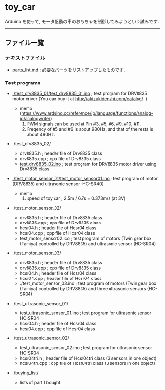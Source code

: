 # toy_car
Arduino を使って, モータ駆動の車のおもちゃを制御してみようという試みです.

***

## ファイル一覧
### テキストファイル
- [parts_list.md](./parts_list.md) ; 必要なパーツをリストアップしたものです.

### Test programs
- [./test_drv8835_01/test_drv8835_01.ino](./test_drv8835_01/test_drv8835.ino) ; test program for DRV8835 motor driver (You can buy it at http://akizukidenshi.com/catalog/ .)
  - memo (https://www.arduino.cc/reference/jp/language/functions/analog-io/analogwrite/)
    1. PWM signals can be used at Pin #3, #5, #6, #9, #10, #11.
    2. Freqency of #5 and #6 is about 980Hz, and that of the rests is about 490Hz.


- ./test_drv8835_02/
  - drv8835.h ; header file of Drv8835 class
  - drv8835.cpp ; cpp file of Drv8835 class
  - [test_drv8835_02.ino](./test_drv8835_02/test_drv8835_02.ino) ; test program for DRV8835 motor driver using Drv8835 class

- [./test_motor_sensor_01/test_motor_sensor01.ino](./test_motor_sensor_01/test_motor_sensor01.ino) ; test program of motor (DRV8835) and ultrasonic sensor (HC-SR40)
  - memo
    1. speed of toy car ; 2.5m / 6.7s = 0.373m/s (at 3V)

- ./test_motor_sensor_02/
  - drv8835.h ; header file of Drv8835 class
  - drv8835.cpp ; cpp file of Drv8835 class
  - hcsr04.h ; header file of Hcsr04 class
  - hcsr04.cpp ; cpp file of Hcsr04 class
  - test_motor_sensor02.ico ; test program of motors (Twin gear box (Tamiya) controlled by DRV8835) and ultrasonic sensor (HC-SR04)

- ./test_motor_sensor_03/
  - drv8835.h ; header file of Drv8835 class
  - drv8835.cpp ; cpp file of Drv8835 class
  - hcsr04.h ; header file of Hcsr04 class
  - hcsr04.cpp ; header file of Hcsr04 class
  - ./test_motor_sensor_03.ino ; test program of motors (Twin gear box (Tamiya) controlled by DRV8835) and three ultrasonic sensors (HC-SR04)

- ./test_ultrasonic_sensor_01/
  - test_ultrasonic_sensor_01.ino ; test program for ultrasonic sensor HC-SR04
  - hcsr04.h ; header file of Hcsr04 class
  - hcsr04.cpp ; cpp file of Hcsr04 class

- ./test_ultrasonic_sensor_02/
  - test_ultrasonic_sensor_02.ino ; test program for ultrasonic sensor HC-SR04
  - hcsr04tri.h ; header file of Hcsr04tri class (3 sensors in one object)
  - hcsr04tri.cpp ; cpp file of Hcsr04tri class (3 sensors in one object)

- ./buying_list/
  - lists of part I bought
